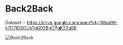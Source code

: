 # Back2Back
Dataset :- 
    https://drive.google.com/open?id=1Wqq99-k7D7IDSOUsTgG03BpOPqK30qS8

![Back2Back](https://github.com/NLP-Research-Group-DTU/b2b/blob/After-Paper/Back2Back22.png)
